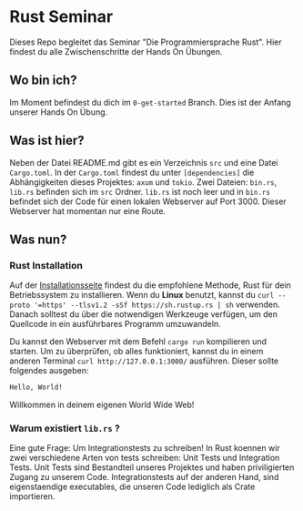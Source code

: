 # Rust Seminar

Dieses Repo begleitet das Seminar "Die Programmiersprache Rust".
Hier findest du alle Zwischenschritte der Hands On Übungen.

## Wo bin ich?

Im Moment befindest du dich im `0-get-started` Branch. Dies ist der Anfang unserer Hands On Übung.

## Was ist hier?

Neben der Datei README.md gibt es ein Verzeichnis `src` und eine Datei `Cargo.toml`.
In der `Cargo.toml` findest du unter `[dependencies]` die Abhängigkeiten dieses Projektes: `axum` und `tokio`.
Zwei Dateien: `bin.rs`, `lib.rs` befinden sich im `src` Ordner. `lib.rs` ist noch leer und in `bin.rs` befindet sich der Code für einen lokalen Webserver auf Port 3000. Dieser Webserver hat momentan nur eine Route.

## Was nun?

### Rust Installation

Auf der [Installationsseite](https://www.rust-lang.org/tools/install) findest du die empfohlene Methode, Rust für dein Betriebssystem zu installieren.
Wenn du **Linux** benutzt, kannst du `curl --proto '=https' --tlsv1.2 -sSf https://sh.rustup.rs | sh` verwenden.
Danach solltest du über die notwendigen Werkzeuge verfügen, um den Quellcode in ein ausführbares Programm umzuwandeln.

Du kannst den Webserver mit dem Befehl `cargo run` kompilieren und starten.
Um zu überprüfen, ob alles funktioniert, kannst du in einem anderen Terminal `curl http://127.0.0.1:3000/` ausführen. Dieser sollte folgendes ausgeben:

```bash
Hello, World!
```

Willkommen in deinem eigenen World Wide Web!

### Warum existiert `lib.rs` ?

Eine gute Frage: Um Integrationstests zu schreiben!
In Rust koennen wir zwei verschiedene Arten von tests schreiben: Unit Tests und Integration Tests.
Unit Tests sind Bestandteil unseres Projektes und haben priviligierten Zugang zu unserem Code.
Integrationstests auf der anderen Hand, sind eigenstaendige executables, die unseren Code lediglich als Crate importieren.
